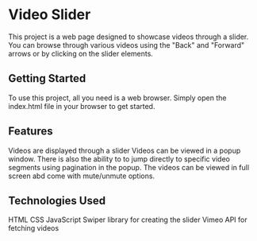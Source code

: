 # Video Slider
This project is a web page designed to showcase videos through a slider. You can browse through various videos using the "Back" and "Forward" arrows or by clicking on the slider elements.

## Getting Started
To use this project, all you need is a web browser. Simply open the index.html file in your browser to get started.

## Features
Videos are displayed through a slider
Videos can be viewed in a popup window.
There is also the ability to to jump directly to specific video segments using pagination in the popup.
The videos can be viewed in full screen abd come with mute/unmute options.

## Technologies Used
HTML
CSS
JavaScript
Swiper library for creating the slider
Vimeo API for fetching videos